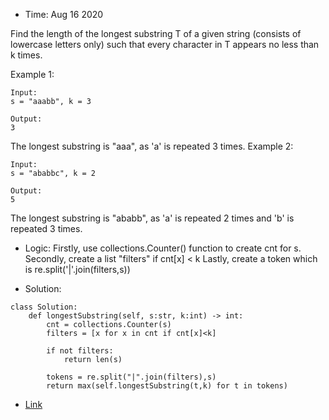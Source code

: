 * Time: Aug 16 2020

Find the length of the longest substring T of a given string (consists of lowercase letters only) such that every character in T appears no less than k times.

Example 1:

```
Input:
s = "aaabb", k = 3

Output:
3
```

The longest substring is "aaa", as 'a' is repeated 3 times.
Example 2:

```
Input:
s = "ababbc", k = 2

Output:
5
```
The longest substring is "ababb", as 'a' is repeated 2 times and 'b' is repeated 3 times.

* Logic:
Firstly, use collections.Counter() function to create cnt for s. 
Secondly, create a list "filters" if cnt[x] < k
Lastly, create a token which is re.split('|'.join(filters,s))

* Solution:
```
class Solution:
    def longestSubstring(self, s:str, k:int) -> int:
        cnt = collections.Counter(s)
        filters = [x for x in cnt if cnt[x]<k]
    
        if not filters:
            return len(s)
        
        tokens = re.split("|".join(filters),s)
        return max(self.longestSubstring(t,k) for t in tokens)

```

* [Link](https://leetcode.com/problems/longest-substring-with-at-least-k-repeating-characters/submissions/)


